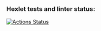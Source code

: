 ### Hexlet tests and linter status:
[![Actions Status](https://github.com/Dobrovera/python-project-52/workflows/hexlet-check/badge.svg)](https://github.com/Dobrovera/python-project-52/actions)